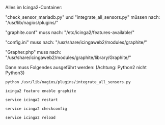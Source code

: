 Alles im Icinga2-Container:

"check_sensor_mariadb.py" und "integrate_all_sensors.py" müssen nach:
"/usr/lib/nagios/plugins/"

"graphite.conf" muss nach:
"/etc/icinga2/features-available/"

"config.ini" muss nach:
"/usr/share/icingaweb2/modules/graphite/"

"Grapher.php" muss nach:
"/usr/share/icingaweb2/modules/graphite/library/Graphite/"

Dann muss Folgendes ausgeführt werden: (Achtung: Python2 nicht Python3)

`python /usr/lib/nagios/plugins/integrate_all_sensors.py`

`icinga2 feature enable graphite`

`service icinga2 restart`

`service icinga2 checkconfig`

`service icinga2 reload`
